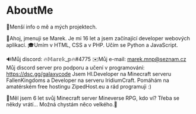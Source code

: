 # AboutMe
📜Menší info o mě a mých projektech.

👋Ahoj, jmenuji se Marek. Je mi 16 let a jsem začínající developer webových aplikací. 
🎓Umím v HTML, CSS a v PHP. Učím se Python a JavaScript.

🔊Můj discord: 🔥𝕄𝕒𝕣𝕖𝕜_𝕡🔥#4775 
✉️Můj e-mail: marek.mnp@seznam.cz 
Můj discord server pro podporu a učení v programování: https://dsc.gg/galaxycode
Jsem Hl.Developer na Minecraft serveru FallenKingdoms a Developer na serveru IridiumCraft. Pomáhám na amatérském free hostingu ZipedHost.eu a rád programuji :)

🔭Měl jsem 6 let svůj Minecraft server Mineverse RPG, kdo ví? Třeba se někdy vrátí... Možná chystám něco velkého.🤔
